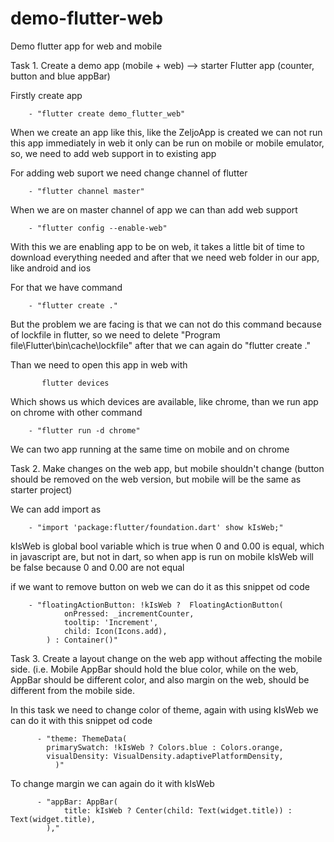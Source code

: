 # demo-flutter-web
Demo flutter app for web and mobile

Task 1. Create a demo app (mobile + web) --> starter Flutter app (counter, button and blue appBar) 

Firstly create app

		- "flutter create demo_flutter_web"

When we create an app like this, like the ZeljoApp is created we can not run this app immediately in web it only can be run on mobile or mobile emulator, so, we need to add web support in to existing app

For adding web suport we need change channel of flutter

		- "flutter channel master"

When we are on master channel of app we can than add web support

		- "flutter config --enable-web"

With this we are enabling app to be on web, it takes a little bit of time to download everything needed and after that we need web folder in our app, like android and ios

For that we have command

		- "flutter create ."

But the problem we are facing is that we can not do this command because of lockfile in flutter, so we need to delete "Program file\Flutter\bin\cache\lockfile" after that we can again do "flutter create ."

Than we need to open this app in web with

		   flutter devices

Which shows us which devices are available, like chrome, than we run app on chrome with other command

		- "flutter run -d chrome"

We can two app running at the same time on mobile and on chrome

Task 2. Make changes on the web app, but mobile shouldn't change (button should be removed on the web version, but mobile will be the same as starter project)

We can add import as

		- "import 'package:flutter/foundation.dart' show kIsWeb;"

kIsWeb is global bool variable which is true when 0 and 0.00 is equal, which in javascript are, but not in dart, so when app is run on mobile kIsWeb will be false because 0 and 0.00 are not equal

if we want to remove button on web we can do it as this snippet od code

		- "floatingActionButton: !kIsWeb ?  FloatingActionButton(
        		onPressed: _incrementCounter,
        		tooltip: 'Increment',
        		child: Icon(Icons.add),
      		) : Container()"

Task 3. Create a layout change on the web app without affecting the mobile side. (i.e. Mobile AppBar should hold the blue color, while on the web, AppBar should be different color, and also margin on the web, should be different from the mobile side.

In this task we need to change color of theme, again with using kIsWeb we can do it with this snippet od code

	      - "theme: ThemeData(
        	primarySwatch: !kIsWeb ? Colors.blue : Colors.orange,
        	visualDensity: VisualDensity.adaptivePlatformDensity,
      	      )"

To change margin we can again do it with kIsWeb

	      - "appBar: AppBar(
        		title: kIsWeb ? Center(child: Text(widget.title)) : Text(widget.title),
      		),"
		
		